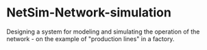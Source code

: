 # NetSim-Network-simulation
Designing a system for modeling and simulating the operation of the network - on the example of "production lines" in a factory.
